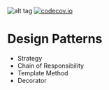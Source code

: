 ![alt tag](https://travis-ci.org/heidiks/java-design-patterns.svg?branch=master)
[![codecov.io](https://codecov.io/github/heidiks/java-design-patterns/coverage.svg?branch=master)](https://codecov.io/github/heidiks/java-design-patterns?branch=master)
# Design Patterns
 - Strategy
 - Chain of Responsibility
 - Template Method
 - Decorator
 